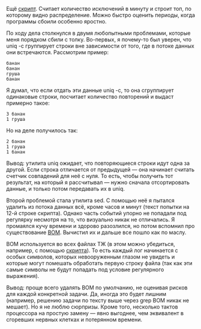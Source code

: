 ﻿Ещё [скрипт](https://github.com/vkostyanetsky/ScriptsFor1C/blob/master/Технологический%20журнал/ExceptionsNumberByMinutes.sh). Считает количество исключений в минуту и строит топ, по которому видно распределение. Можно быстро оценить периоды, когда программы сбоили особенно яростно.

По ходу дела столкнулся в двумя любопытными проблемами, которые меня порядком сбили с толку. Во-первых, я почему-то был уверен, что uniq -c группирует строки вне зависимости от того, где в потоке данных они встречаются. Рассмотрим пример:

    банан
    банан
    груша
    банан

Я думал, что если отдать эти данные uniq -c, то она сгруппирует одинаковые строки, посчитает количество повторений и выдаст примерно такое:

    3 банан
    1 груша

Но на деле получилось так:

    2 банан
    1 груша
    1 банан

Вывод: утилита uniq ожидает, что повторяющиеся строки идут одна за другой. Если строка отличается от предыдущей — она начинает считать счетчик совпадений для неё с нуля. То есть, чтобы получить тот результат, на который я рассчитывал — нужно сначала отсортировать данные, и только потом передавать их в uniq.

Второй проблемой стала утилита sed. С помощью неё я пытался удалить из потока данных всё, кроме часов и минут (текст попытки на 12-й строке скрипта). Однако часть событий упорно не попадали под регулярку несмотря на то, что визуально никак не отличались. Я промаялся кучу времени и здорово разозлился, но потом вспомнил про существование [BOM](https://ru.wikipedia.org/wiki/Маркер_последовательности_байтов). Вычистил их и дальше все пошло как по маслу.

BOM используется во всех файлах ТЖ (в этом можно убедиться, например, с помощью [скрипта](https://github.com/vkostyanetsky/ScriptsFor1C/blob/master/Технологический%20журнал/LogFilesWithoutBOM.sh)). То есть каждый лог начинается с особых символов, которых невооруженным глазом не увидеть и которые могут помешать обработать первую строку файла (так как эти самые символы не будут попадать под условие регулярного выражения).

Вывод: проще всего удалять BOM по умолчанию, не оценивая рисков для каждой конкретной задачи. Да, иногда это будет лишним (например, решению задачи по тексту выше через grep BOM никак не мешает). Но я не люблю сюрпризы. Кроме того, несколько тактов процессора на простую замену — явно выгоднее, чем эквивалент в сгоревших нервных клетках и потерянном времени.